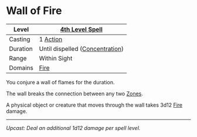 # Wall of Fire

| Level    | [4th Level Spell](4th%20Level%20Spells.md)                           |
| -------- | --------------------------------------------------------------------- |
| Casting  | 1 [Action](../../../../Game%20Procedures/Core%20Procedures/Action.md) |
| Duration | Until dispelled ([Concentration](../../Concentration.md))             |
| Range    | Within Sight                                                          |
| Domains  | [Fire](../../Spell%20Domains/Fire.md)                                 |

You conjure a wall of flames for the duration.

The wall breaks the connection between any two [Zones](../../../../Game%20Procedures/Core%20Procedures/Zone.md).

A physical object or creature that moves through the wall takes 3d12 [Fire](../../../../Game%20Procedures/Combat/Damage%20Types/Fire.md) damage.

---
*Upcast: Deal an additional 1d12 damage per spell level.*
